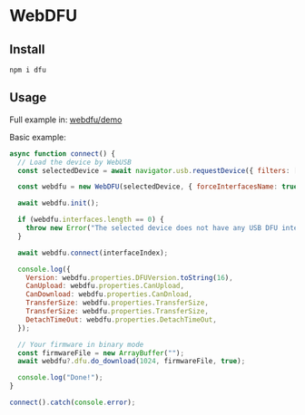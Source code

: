 # WebDFU

## Install

```shell
npm i dfu
```

## Usage

Full example in: [webdfu/demo](https://github.com/Flipper-Zero/webdfu/tree/main/demo)

Basic example:

```javascript
async function connect() {
  // Load the device by WebUSB
  const selectedDevice = await navigator.usb.requestDevice({ filters: [] });

  const webdfu = new WebDFU(selectedDevice, { forceInterfacesName: true });

  await webdfu.init();

  if (webdfu.interfaces.length == 0) {
    throw new Error("The selected device does not have any USB DFU interfaces.");
  }

  await webdfu.connect(interfaceIndex);

  console.log({
    Version: webdfu.properties.DFUVersion.toString(16),
    CanUpload: webdfu.properties.CanUpload,
    CanDownload: webdfu.properties.CanDnload,
    TransferSize: webdfu.properties.TransferSize,
    TransferSize: webdfu.properties.TransferSize,
    DetachTimeOut: webdfu.properties.DetachTimeOut,
  });

  // Your firmware in binary mode
  const firmwareFile = new ArrayBuffer("");
  await webdfu?.dfu.do_download(1024, firmwareFile, true);

  console.log("Done!");
}

connect().catch(console.error);
```
